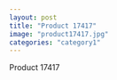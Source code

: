 ```yaml
---
layout: post
title: "Product 17417"
image: "product17417.jpg"
categories: "category1"
---
```

Product 17417
